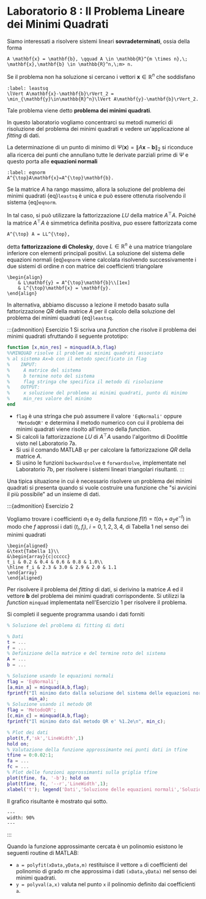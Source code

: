 # Laboratorio 8 : Il Problema Lineare dei Minimi Quadrati

Siamo interessati a risolvere sistemi lineari **sovradeterminati**, ossia della forma
```{math}
A \mathbf{x} = \mathbf{b}, \qquad A \in \mathbb{R}^{m \times n},\; \mathbf{x},\mathbf{b} \in \mathbb{R}^n,\;m> n.
```
Se il problema non ha soluzione si cercano i vettori $\mathbf{x}\in \mathbb{R}^{n}$ che soddisfano
```{math}
:label: leastsq
\lVert A\mathbf{x}-\mathbf{b}\rVert_2 = \min_{\mathbf{y}\in\mathbb{R}^n}\lVert A\mathbf{y}-\mathbf{b}\rVert_2.
```
Tale problema viene detto **problema dei minimi quadrati**.

In questo laboratorio vogliamo concentrarci su metodi numerici di risoluzione del problema dei minimi quadrati e vedere un'applicazione al *fitting* di dati.

La determinazione di un punto di minimo di $\Psi(\mathbf{x})=\lVert A\mathbf{x}-\mathbf{b}\rVert_2$ si riconduce alla ricerca dei punti che annullano tutte le derivate parziali prime di $\Psi$ e questo porta alle **equazioni normali**
```{math}
:label: eqnorm
A^{\top}A\mathbf{x}=A^{\top}\mathbf{b}.
```
Se la matrice $A$ ha rango massimo, allora la soluzione del problema dei minimi quadrati {eq}`leastsq` è unica e può essere ottenuta risolvendo il sistema {eq}`eqnorm`.

In tal caso, si può utilizzare la fattorizzazione $LU$ della matrice $A^{\top}A$. Poiché la matrice $A^{\top}A$ è simmetrica definita positiva, puo essere fattorizzata come
```{math}
A^{\top} A = LL^{\top},
```
detta **fattorizzazione di Cholesky**, dove $L\in\mathbb{R}^n$ è una matrice triangolare inferiore con elementi principali positivi.
La soluzione del sistema delle equazioni normali {eq}`eqnorm` viene calcolata risolvendo successivamente i due sistemi
di ordine $n$ con matrice dei coefficienti triangolare
```{math}
\begin{align}
    & L\mathbf{y} = A^{\top}\mathbf{b}\\[1ex]
    & L^{\top}\mathbf{x} = \mathbf{y}.
\end{align}
```

In alternativa, abbiamo discusso a lezione il metodo basato sulla fattorizzazione $QR$ della matrice $A$ per il calcolo della soluzione del problema dei minimi quadrati {eq}`leastsq`.

:::{admonition} Esercizio 1
Si scriva una *function* che risolve il problema dei minimi quadrati sfruttando il seguente prototipo:
```matlab
function [x,min_res] = minquad(A,b,flag)
%%MINQUAD risolve il problem ai minimi quadrati associato
% al sistema Ax=b con il metodo specificato in flag
%    INPUT:
%     A matrice del sistema
%     b termine noto del sistema
%     flag stringa che specifica il metodo di risoluzione
%    OUTPUT:
%     x soluzione del problema ai minimi quadrati, punto di minimo
%     min_res valore del minimo
end
```
- `flag` è una stringa che può assumere il valore `'EqNormali'` oppure `'MetodoQR'` e determina il metodo numerico con cui il problema dei minimi quadrati viene risolto all'interno della *function*.
- Si calcoli la fattorizzazione $LU$ di $A^{\top}A$ usando l'algoritmo di Doolittle visto nel Laboratorio 7a.
- Si usi il comando MATLAB `qr` per calcolare la fattorizzazione $QR$ della matrice $A$.
- Si usino le funzioni `backwardsolve` e `forwardsolve`, implementate nel Laboratorio 7b, per risolvere i sistemi lineari triangolari risultanti.
:::


Una tipica situazione in cui è necessario risolvere un problema dei minimi quadrati si presenta quando si vuole costruire una funzione che "si avvicini il più possibile" ad un insieme di dati.

:::{admonition} Esercizio 2

Vogliamo trovare i coefficienti $a_1$ e $a_2$ della funzione $f(t) = t(a_1+a_2 e^{-t})$ in modo che $f$ approssi i dati $(t_i,f_i)$, $i=0,1,2,3,4$, di Tabella 1 nel senso dei minimi quadrati
```{math}
\begin{aligned}
&\text{Tabella 1}\\
&\begin{array}{c|ccccc}
t_i & 0.2 & 0.4 & 0.6 & 0.8 & 1.0\\
\hline f_i & 2.3 & 3.0 & 2.9 & 2.0 & 1.1
\end{array}
\end{aligned}
```
Per risolvere il problema del *fitting* di dati, si derivino la matrice $A$ ed il vettore $\mathbf{b}$ del problema dei minimi quadrati corrispondente. Si utilizzi la *function* `minquad` implementata nell'Esercizio 1 per risolvere il problema.

Si completi il seguente programma usando i dati forniti
```matlab
% Soluzione del problema di fitting di dati

% Dati
t = ...
f = ...
% Definizione della matrice e del termine noto del sistema
A = ...
b = ...

% Soluzione usando le equazioni normali
flag = 'EqNormali';
[a,min_a] = minquad(A,b,flag);
fprintf("Il minimo dato dalla soluzione del sistema delle equazioni normali e' %1.2e\n",...
        min_a);
% Soluzione usando il metodo QR
flag = 'MetodoQR';
[c,min_c] = minquad(A,b,flag);
fprintf("Il minimo dato dal metodo QR e' %1.2e\n", min_c);

% Plot dei dati
plot(t,f,'sk','LineWidth',1)
hold on;
% Valutazione della funzione approssimante nei punti dati in tfine 
tfine = 0:0.02:1;
fa = ...
fc = ...
% Plot delle funzioni approssimanti sulla griglia tfine
plot(tfine, fa, '-b'); hold on
plot(tfine, fc, '--r','LineWidth',1);
xlabel('t'); legend('Dati','Soluzione delle equazioni normali','Soluzione del metodo QR','Location','best')
```
Il grafico risultante è mostrato qui sotto.
```{figure} ./images/datafitting.png
---
width: 90%
---
```
:::

Quando la funzione approssimante cercata è un polinomio esistono le seguenti routine di MATLAB:
- `a = polyfit(xData,yData,m)` restituisce il vettore `a` di coefficienti del polinomio di grado $m$ che approssima i dati `(xData,yData)` nel senso dei minimi quadrati.
- `y = polyval(a,x)` valuta nel punto `x` il polinomio definito dai coefficienti `a`.

